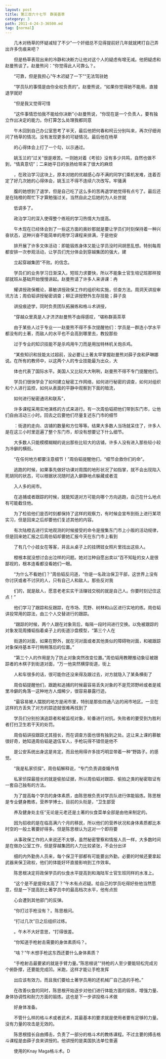 ```yaml
---
layout: post
title: 第三百六十七节　群英荟萃
category: 3
path: 2011-4-24-3-36500.md
tag: [normal]
---
```


　　几木对杨草的怀疑减轻了不少"一个奸细总不见得提前好几年就就拷打自己弄出许多伤痕来吧？

　　但是杨草表现出来的冷静和决断力让他对这个人的疑虑有增无减。他把疑虑和赵曼熊谈了。赵曼熊问：“你觉得此人可靠么？。

　　“可靠，但是我担心”午木迟疑了一下”“无法驾驻她

　　“学员队的事情是由你全权负责的”。赵曼熊说，“如果你觉得她不能用，直接退学就好

　　“但是我又觉得可惜

　　“这件事情恐怕我不能给你决断”小赵曼熊说，“你现在是一个负责人，要有独立作出决定的能力。你打算怎么处理我都同意

　　午木回到自己办公室思考了半天，最后他把何春和柯云分别叫来，再次仔细询问了杨草的情况。没有发现更多的可疑情况。最后他在杨草

　　的心得体会上打了一个勾，以示通过。

　　姚玉兰的“过关”很是艰苦。一则她对着《考验》没有多少共鸣，自然也做不到，“情真意切”；二来她平日的张扬给带来了很大的麻烦

　　，在政治学习这块上，原本对她的优越感心存不满的同学们乘机发难，连着否定了好几次她的心得体会，姚玉兰不得不连续六次改写。牢骚满

　　腹的她想到了退学，但是自己吃了这么多的苦再退学她觉得有点亏了。最后还是在陆橙的帮忙下才算勉强过关。当然自此之后她的为人处世就

　　低调多了。

　　政治学习的深入使得整个练班的学习热情大为提高。

　　午木现在已经体会到了一些这方面的奥妙那就是要让学员们时刻保持着一种兴奋状态，这种兴奋不能简单的用学习课程来排满，于是他安

　　排开展了许多文体活动：即能锻炼身体又能让学员没时间胡思乱想。特别每周都安排一次参观活动，让学员们充分体会到穿越集团的强大，建

　　立起穿越集团“不败。的信念。

　　学员们的业务学习日渐深入。短班力求要快，所以不能象士官生培记班那样按部就班从基础开始慢慢讲起。赵曼熊请了许多人来讲课：冉

　　耀讲授政保概论，慕敏讲授政保工作的组织和实施，侦查方法。周洞天讲投审讯方法；周伯韬讲授秘密调查；柳正讲授野外生存技能；薛子良

　　讲投痕迹学，同时负责团队拓展练和格斗术讲授，

　　“穿越众里真是人才济济赵曼熊不由得感叹，“堪称群英茶萃

　　由于某些人过于专业一一赵曼熊不得不多次提醒他们：学员是一群连小学水平都没有的土著，而敌人的水平也不会高到哪里去，教投那些

　　过于专业的知识技能不是杀鸡用牛刀而是用加特林机关炮杀鸡。

　　“某些知识和技能太过超前，没必要让土著太早掌握赵曼熊对薛子良和萨琳娜说。在所有的教师中，以这两个人的专业技能最为出众，大

　　体也代表了国际水平。美国人又比较大大咧咧，赵曼熊不得不专门提醒他们。

　　学员们很快学会了如何建立秘密工作网络，如何进行秘密的调查，如何对组织和个人进行监控，如何从表面的平静中观察到下面的暗流，

　　如何进行秘密通讯和联系”，

　　许多课程采用实地演练的方式来进行。有一次周伯韬把他们带到东门市，让他们自由活动三小时。回去之后要他们尽量复述东门市的细节

　　：街道的走向、店铺的数量和方位等等。结果大多数人当场就呆住了，许多人是在这三小时里逛遍了整个东门市，却没有想要记下什么细节。

　　大多数人只能模模糊糊的说出那些比较大的店铺，许多人没有进入那些较小较为冷僻的横街。

　　“在任何地方都要注意细节！”周伯韬提醒他们，“细节会救你们的命”。

　　逃跑的时候，如果事先做好功课对周围的地形状况了如指掌，就不会出现陷入死胡同的状态，可以根据状况随时逃入僻静地点躲藏或者混

　　入人多的闹市。

　　在追捕或者跟踪的时候，就能知道对方可能向哪个方向逃跑，自己在什么地点有可能截住他。

　　为了检验他们是否时刻都保持了这样的观察力，有时候会宣布到街上进行某项实习，但是回来之后却要他们复述其他的内容。

　　有次陆橙去进行实地观测的时候接受的命令是搜集东门市上小贩的活动规律，但是回来她汇报之后周伯韬却要她汇报今天在东门市上看到

　　了有几个小妓女在等客，并且从桌子上的挂牌妓女照片里找出这些人。

　　橙根本就没想讨会出泣样的问题。她对泣种自愿出卖以”百不知耻的女人是很鄙视的，根本连看都没看她们一眼。

　　“为什么不看她们？”周伯韬反问道，“你是一名政治保卫干部，这世界上没有你讨厌或者不讨厌的人，只有自己人和敌人。那些反对我

　　们的，就是敌人，愿意老老实实干活赚钱交税的就是自己人。你要时刻记住这点！”

　　他们学习了跟踪和反跟踪，在市场、荒野、树林和山区进行实地的练。周伯韬讲投常用的踪法，由三个人交替进行的跟踪。

　　“跟踪的时候，两个人跟在对象背后，每隔一段时间进行交换。以免被跟踪的对象发现周播韬指着桌子上的街道沙盘模型，“第三个人在

　　街道的对面，如果在野外，就在河对面或者其他类似的障碍物对面，和被跟踪对象保持基本平行稍稍落后的位置。”

　　“第三个人的作用是为了防止对象突然改变位置。”周伯韬用教鞭推动象征被跟踪者的木棋子到街道对面，“万一他突然横穿街道，街上

　　人和车很多的话，很可能你还没来得及跟过去，对方就隐入了某条横街了

　　周伯韬提醒他们，跟跪和追捕的时候最容易丢失对象的不是荒郊野岭或者是城里冷僻的角落一这种地方人烟稀少，很容易暴露行迹。

　　“最容易被人摆脱的地方是闹市里，特别是那些四通八达的闹市地区。一旦在这样的方丢失了对方的踪迹就很难再找到了

　　学员们分别扮演追踪者和被监视对象，轮番进行对抗。失败者的要受到为胜利者打扫卫生若干天的处罚。

　　周伯韬讲投跟踪尤其擅长，而在调查方面也很有独到之处。这让来上课的慕敏很好奇，她知道周伯韬是退伍军人，手枪玩得不错但是他不

　　是公安系统出身这是肯定。而且他用得许多技巧明显带着一种“野路子。的感觉。

　　“我是私家侦探”。周伯韬解释说，“专门负责调查婚外情

　　私家侦探最擅长的就是偷拍证据，所以周伯韬对跟踪、偷拍之类的秘密取证有一套自己独有的方法。

　　为了提高每个学员的身体素质，由陈思根负责对学员队进行体能锻炼。陈思根是专业健身教练，营养学博士。目前的头衔是，“卫生部营

　　养及健身处主任”无论是元老还是土著的伙食菜单全部是由他来制定的。

　　因为招收的是在临高满六个月的移民，所以他们的营养状况和身体素质都比本时空的一般土著要好得多。但是陈思根认为这对一个即将要

　　从事政保工作的人来说还不太够，虽然秘密警察和情报人员一样，大多数时间是在做办公室工作，但是穿越集团的人力比较紧张，不会分出详

　　细的内外勤务人员来，每个保卫干部都有可能要出外勤，必要的时候还要拿起武器来保卫政权，他们的体能好坏直接影响到工作效率。

　　陈思根决定将政保学员的伙食水平提高到和海陆军士官生班同样的水准上。

　　“这个是不是提得太高了？”午木有点迟疑。给自己的学员吃得好些他当然愿意，但是一下提高到土著学员中的最高档次水平，他有点担

　　心会遭到其他部门的反弹。

　　“你打过手枪没有？。陈思根问。

　　“打过几次”日之后组织过练。

　　。午木不大好意思，“打得很差。

　　“你知道手枪射击需要的身体素质吗？。

　　“啥？”午木想手枪这东西还要什么身体素质？

　　“手枪射击最要紧的就是手臂力量。”陈思根说”“持枪的人至少要能轻松完成刃个俯卧撑，还要能完成凹。米跑，这样才能让手枪发挥

　　出应该有效力。而且我们要给土著学员用的还机械厂自己造的手枪。”

　　在改善伙食的同时，陈思根开始逐步对他们进行体能方面的锻炼，增强力量、身体协调性和耐力方面的锻炼。这也是下一步讲投格斗术做

　　好身体准备。

　　不管什么样的格斗术或者武术，其最基本的要求就是使用者要有足够的力量。没有力量的攻击是无效的。

　　陈思根擅长自由搏击，负责了一部分的格斗术的教练课程。不过主要的搏击格斗课程是由薛子良来讲授的。他讲授的是美国执法单位普遍

　　使用的Knay Maga格斗术。D